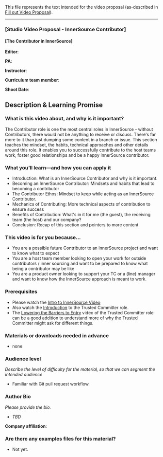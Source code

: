 This file represents the text intended for the video proposal (as-described in [Fill out Video Proposal]).

- - -

### [Studio Video Proposal - InnerSource Contributor]
#### [The Contributor in InnerSource]

**Editor**:

**PA**: 

**Instructor**:

**Curriculum team member**: 

**Shoot Date**:

## Description & Learning Promise

### What is this video about, and why is it important?
The Contributor role is one the most central roles in InnerSource - without Contributors, there would not be anything to receive or discuss. 
There's far more to it than just dumping some content in a branch or issue.
This section teaches the mindset, the habits, technical approaches and other details around this role.  It enables you to successfully contribute to the host teams work, foster good relationships and be a happy InnerSource contributor.

### What you’ll learn—and how you can apply it

* Introduction: What is an InnerSource Contributor and why is it important.
* Becoming an InnerSource Contributor: Mindsets and habits that lead to becoming a contributor
* The Contributor Ethos: Mindset to keep while acting as an InnerSource Contributor.   
* Mechanics of Contributing: More technical aspects of contribution to ensure success
* Benefits of Contribution: What's in it for me (the guest), the receiving team (the host) and our company?
* Conclusion: Recap of this section and pointers to more content

### This video is for you because…

* You are a possible future Contributor to an InnerSource project and want to know what to expect 
* You are a host team member looking to open your work for outside contributors / inner sourcing and want to be prepared to know what being a contributor may be like 
* You are a product owner looking to support your TC or a (line) manager and want to know how the InnerSource approach is meant to work.

### Prerequisites
 
* Please watch the [Intro to InnerSource Video](https://www.safaribooksonline.com/videos/introduction-to-innersource/9781492041504)
* Also watch the [Introduction](https://learning.oreilly.com/videos/the-trusted-committer/9781492047599/9781492047599-video323925) to the Trusted Committer role.
* The [Lowering the Barriers to Entry](https://learning.oreilly.com/videos/the-trusted-committer/9781492047599/9781492047599-video323929) video of the Trusted Committer role can be a good addition to understand more of why the Trusted Committer might ask for different things.

### Materials or downloads needed in advance
 
* none

### Audience level
_Describe the level of difficulty for the material, so that we can segment the intended audience_

* Familiar with Git pull request workflow.

### Author Bio
_Please provide the bio._

* _TBD_

**Company affiliation**:

### Are there any examples files for this material?

* Not yet.


[Fill out Video Proposal]: https://github.com/InnerSourceCommons/InnerSourceLearningPath/issues/49

